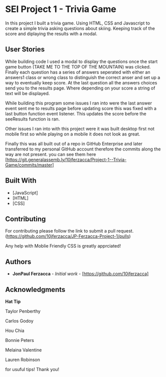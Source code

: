 

# SEI Project 1 - Trivia Game

In this project I built a trivia game. Using HTML, CSS and Javascript to create a simple trivia asking questions about skiing. Keeping track of the score and diplaying the results with a modal.

## User Stories
While building code I used a modal to display the questions once the start game button (TAKE ME TO THE TOP OF THE MOUNTAIN) was clicked. Finally each question has a series of answers seperated with either an answers1 class or wrong class to distinguish the correct anser and set up a way to eventually keep score. At the last question all the answers choices send you to the results page. Where depending on your score a string of text will be displayed. 

While building this program some issues I ran into were the last answer event sent me to results page before updating score this was fixed with a last button function event listener. This updates the score before the seeResults function is ran. 

Other issues I ran into with this project were it was built desktop first not mobile first so while playing on a mobile it does not look as great.

Finally this was all built out of a repo in GitHub Enterprise and later transferred to my personal GitHub account therefore the commits along the way are not present. you can see them here [https://git.generalassemb.ly/10jferzacca/Project-1--Trivia-Game/commits/master]



## Built With

* [JavaScript]
* [HTML]
* [CSS]

## Contributing
For contributing please follow the link to submit a pull request.
(https://github.com/10jferzacca/JP-Ferzacca-Project-1/pulls)

Any help with Moblie Friendly CSS is greatly apprciated!



## Authors

* **JonPaul Ferzacca** - *Initial work* - [https://github.com/10jferzacca]



## Acknowledgments

**Hat Tip**

Taylor Penberthy

Carlos Godoy

Hou Chia

Bonnie Peters

Melaina Valentine

Lauren Robinson

for usuful tips! Thank you!
